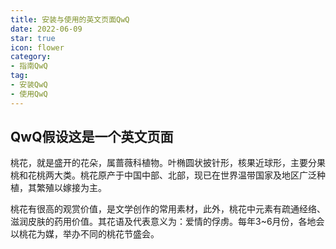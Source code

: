 ```yaml
---
title: 安装与使用的英文页面QwQ
date: 2022-06-09
star: true
icon: flower
category: 
- 指南QwQ
tag:
- 安装QwQ
- 使用QwQ
---
```


<!-- more -->

## QwQ假设这是一个英文页面

桃花，就是盛开的花朵，属蔷薇科植物。叶椭圆状披针形，核果近球形，主要分果桃和花桃两大类。桃花原产于中国中部、北部，现已在世界温带国家及地区广泛种植，其繁殖以嫁接为主。

桃花有很高的观赏价值，是文学创作的常用素材，此外，桃花中元素有疏通经络、滋润皮肤的药用价值。其花语及代表意义为：爱情的俘虏。每年3~6月份，各地会以桃花为媒，举办不同的桃花节盛会。

